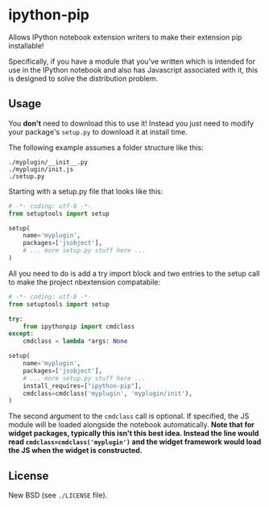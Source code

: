 # ipython-pip
Allows IPython notebook extension writers to make their extension pip installable!

Specifically, if you have a module that you've written which is intended for use in the IPython notebook and also has Javascript associated with it, this is designed to solve the distribution problem.

## Usage
You **don't** need to download this to use it!  Instead you just need to modify your package's `setup.py` to download it at install time.

The following example assumes a folder structure like this:
```
./myplugin/__init__.py
./myplugin/init.js
./setup.py
```

Starting with a setup.py file that looks like this:
```python
# -*- coding: utf-8 -*-
from setuptools import setup

setup(
    name='myplugin',
    packages=['jsobject'],
    # ... more setup.py stuff here ...
)
```

All you need to do is add a try import block and two entries to the setup call to make the project nbextension compatabile:
```python
# -*- coding: utf-8 -*-
from setuptools import setup

try:
    from ipythonpip import cmdclass
except:
    cmdclass = lambda *args: None

setup(
    name='myplugin',
    packages=['jsobject'],
    # ... more setup.py stuff here ...
    install_requires=["ipython-pip"],
    cmdclass=cmdclass('myplugin', 'myplugin/init'),
)
```

The second argument to the `cmdclass` call is optional.  If specified, the JS module will be loaded alongside the notebook automatically.  **Note that for widget packages, typically this isn't this best idea.  Instead the line would read `cmdclass=cmdclass('myplugin')` and the widget framework would load the JS when the widget is constructed.**

## License
New BSD (see `./LICENSE` file).
